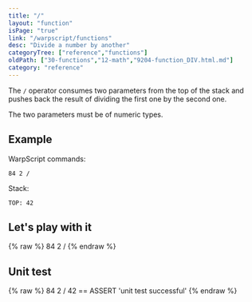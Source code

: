 ```yaml
---
title: "/"
layout: "function"
isPage: "true"
link: "/warpscript/functions"
desc: "Divide a number by another"
categoryTree: ["reference","functions"]
oldPath: ["30-functions","12-math","9204-function_DIV.html.md"]
category: "reference"
---
```



The `/` operator consumes two parameters from the top of the stack and pushes back the result of 
dividing the first one by the second one.

The two parameters must be of numeric types.


## Example ##

WarpScript commands:

    84 2 /

Stack:

    TOP: 42

## Let's play with it ##

{% raw %}
<warp10-warpscript-widget backend="{{backend}}"  exec-endpoint="{{execEndpoint}}">84 2 /
</warp10-warpscript-widget>
{% endraw %}    


## Unit test ##

{% raw %}
<warp10-warpscript-widget backend="{{backend}}"  exec-endpoint="{{execEndpoint}}">84 2 /
42 == ASSERT
'unit test successful'
</warp10-warpscript-widget>
{% endraw %}        
